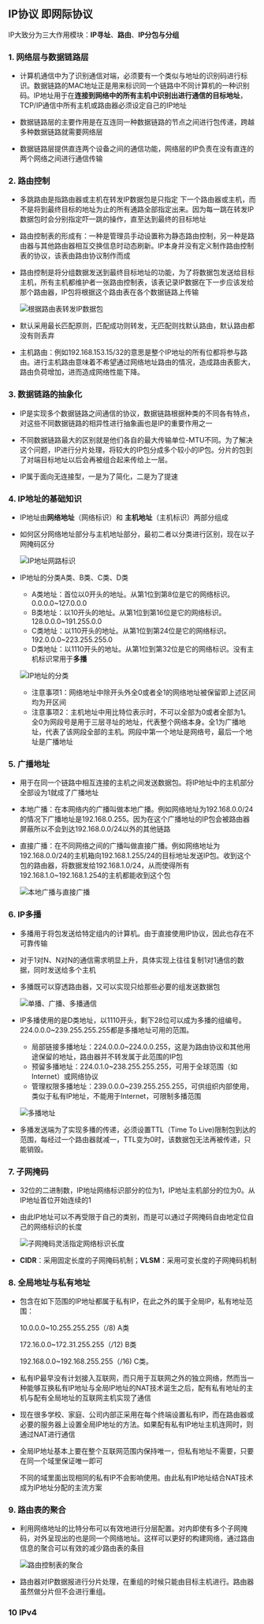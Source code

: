 ## IP协议 即网际协议

IP大致分为三大作用模块：**IP寻址**、**路由**、**IP分包与分组**

### 1. 网络层与数据链路层

-   计算机通信中为了识别通信对端，必须要有一个类似与地址的识别码进行标识。数据链路的MAC地址正是用来标识同一个链路中不同计算机的一种识别码。IP地址用于在**连接到网络中的所有主机中识别出进行通信的目标地址**，TCP/IP通信中所有主机或路由器必须设定自己的IP地址

-   数据链路层的主要作用是在互连同一种数据链路的节点之间进行包传递，跨越多种数据链路就需要网络层
-   数据链路层提供直连两个设备之间的通信功能，网络层的IP负责在没有直连的两个网络之间进行通信传输

### 2. 路由控制

-   多跳路由是指路由器或主机在转发IP数据包是只指定 下一个路由器或主机，而不是将到最终目标的地址为止的所有通路全部指定出来。因为每一跳在转发IP数据包时会分别指定吓一跳的操作，直至达到最终的目标地址

-   路由控制表的形成有：一种是管理员手动设置称为静态路由控制，另一种是路由器与其他路由器相互交换信息时动态刷新。IP本身并没有定义制作路由控制表的协议，该表由路由协议制作而成

-   路由控制是将分组数据发送到最终目标地址的功能，为了将数据包发送给目标主机，所有主机都维护者一张路由控制表，该表记录IP数据在下一步应该发给那个路由器，IP包将根据这个路由表在各个数据链路上传输

    ![根据路由表转发IP数据包](https://github.com/CyS2020/Notebook/raw/master/%E7%AC%94%E8%AE%B0%E5%9B%BE%E7%89%87/%E6%A0%B9%E6%8D%AE%E8%B7%AF%E7%94%B1%E8%A1%A8%E8%BD%AC%E5%8F%91IP%E6%95%B0%E6%8D%AE%E5%8C%85.jpg)
    
-   默认采用最长匹配原则，匹配成功则转发，无匹配则找默认路由，默认路由都没有则丢弃

-   主机路由：例如192.168.153.15/32的意思是整个IP地址的所有位都将参与路由。进行主机路由意味着不希望通过网络地址路由的情况，造成路由表膨大，路由负荷增加，进而造成网络性能下降。

### 3. 数据链路的抽象化

-   IP是实现多个数据链路之间通信的协议，数据链路根据种类的不同各有特点，对这些不同数据链路的相异性进行抽象画也是IP的重要作用之一

-   不同数据链路最大的区别就是他们各自的最大传输单位-MTU不同。为了解决这个问题，IP进行分片处理，将较大的IP包分成多个较小的IP包。分片的包到了对端目标地址以后会再被组合起来传给上一层。

-   IP属于面向无连接型，一是为了简化，二是为了提速

### 4. IP地址的基础知识

-   IP地址由**网络地址**（网络标识）和 **主机地址**（主机标识）两部分组成

-   如何区分网络地址部分与主机地址部分，最初二者以分类进行区别，现在以子网掩码区分

    ![IP地址网路标识](https://github.com/CyS2020/Notebook/raw/master/%E7%AC%94%E8%AE%B0%E5%9B%BE%E7%89%87/IP%E5%9C%B0%E5%9D%80%E7%BD%91%E7%BB%9C%E6%A0%87%E8%AF%86.jpg)

-   IP地址的分类A类、B类、C类、D类

    -   A类地址：首位以0开头的地址。从第1位到第8位是它的网络标识。0.0.0.0~127.0.0.0
    -   B类地址：以10开头的地址。从第1位到第16位是它的网络标识。128.0.0.0~191.255.0.0
    -   C类地址：以110开头的地址。从第1位到第24位是它的网络标识。192.0.0.0~223.255.255.0
    -   D类地址：以1110开头的地址。从第1位到第32位是它的网络标识。没有主机标识常用于**多播**

    ![IP地址的分类](https://github.com/CyS2020/Notebook/raw/master/%E7%AC%94%E8%AE%B0%E5%9B%BE%E7%89%87/IP%E5%9C%B0%E5%9D%80%E7%9A%84%E5%88%86%E7%B1%BB.jpg)

    -   注意事项1：网络地址中除开头外全0或者全1的网络地址被保留即上述区间均为开区间
    -   注意事项2：主机地址中用比特位表示时，不可以全部为0或者全部为1。全0为网段号是用于三层寻址的地址，代表整个网络本身。全1为广播地址，代表了该网段全部的主机。网段中第一个地址是网络号，最后一个地址是广播地址

### 5. 广播地址

-   用于在同一个链路中相互连接的主机之间发送数据包。将IP地址中的主机部分全部设为1就成了广播地址

-   本地广播：在本网络内的广播叫做本地广播。例如网络地址为192.168.0.0/24的情况下广播地址是192.168.0.255。因为在这个广播地址的IP包会被路由器屏蔽所以不会到达192.168.0.0/24以外的其他链路

-   直接广播：在不同网络之间的广播叫做直接广播。例如网络地址为192.168.0.0/24的主机箱向192.168.1.255/24的目标地址发送IP包。收到这个包的路由器，将数据发给192.168.1.0/24，从而使得所有192.168.1.0~192.168.1.254的主机都能收到这个包

    ![本地广播与直接广播](https://github.com/CyS2020/Notebook/raw/master/%E7%AC%94%E8%AE%B0%E5%9B%BE%E7%89%87/%E6%9C%AC%E5%9C%B0%E5%B9%BF%E6%92%AD%E4%B8%8E%E7%9B%B4%E6%8E%A5%E5%B9%BF%E6%92%AD.jpg)

### 6. IP多播

-   多播用于将包发送给特定组内的计算机。由于直接使用IP协议，因此也存在不可靠传输

-   对于1对N、N对N的通信需求明显上升，具体实现上往往复制1对1通信的数据，同时发送给多个主机

-   多播既可以穿透路由器，又可以实现只给那些必要的组发送数据包

    ![单播、广播、多播通信](https://github.com/CyS2020/Notebook/raw/master/%E7%AC%94%E8%AE%B0%E5%9B%BE%E7%89%87/%E5%8D%95%E6%92%AD%E3%80%81%E5%B9%BF%E6%92%AD%E3%80%81%E5%A4%9A%E6%92%AD%E9%80%9A%E4%BF%A1.jpg)

-   IP多播使用的是D类地址，以1110开头，剩下28位可以成为多播的组编号。224.0.0.0~239.255.255.255都是多播地址可用的范围。

    -   局部链接多播地址：224.0.0.0~224.0.0.255，这是为路由协议和其他用途保留的地址，路由器并不转发属于此范围的IP包
    -   预留多播地址：224.0.1.0~238.255.255.255，可用于全球范围（如Internet）或网络协议
    -   管理权限多播地址：239.0.0.0~239.255.255.255，可供组织内部使用，类似于私有IP地址，不能用于Internet，可限制多播范围

    ![多播地址](https://github.com/CyS2020/Notebook/raw/master/%E7%AC%94%E8%AE%B0%E5%9B%BE%E7%89%87/%E5%A4%9A%E6%92%AD%E5%9C%B0%E5%9D%80.jpg)

-   多播发送端为了实现多播的传递，必须设置TTL（Time To Live)限制包到达的范围，每经过一个路由器就减一，TTL变为0时，该数据包无法再被传递，只能销毁。

### 7. 子网掩码

-   32位的二进制数，IP地址网络标识部分的位为1，IP地址主机部分的位为0。从IP地址首位开始连续的1

-   由此IP地址可以不再受限于自己的类别，而是可以通过子网掩码自由地定位自己的网络标识的长度

    ![子网掩码灵活指定网络标识长度](https://github.com/CyS2020/Notebook/raw/master/%E7%AC%94%E8%AE%B0%E5%9B%BE%E7%89%87/%E5%AD%90%E7%BD%91%E6%8E%A9%E7%A0%81%E7%81%B5%E6%B4%BB%E6%8C%87%E5%AE%9A%E7%BD%91%E7%BB%9C%E6%A0%87%E8%AF%86%E9%95%BF%E5%BA%A6.jpg)

-   **CIDR**：采用固定长度的子网掩码机制；**VLSM**：采用可变长度的子网掩码机制

### 8. 全局地址与私有地址

-   包含在如下范围的IP地址都属于私有IP，在此之外的属于全局IP，私有地址范围：

    10.0.0.0~10.255.255.255（/8) A类

    172.16.0.0~172.31.255.255（/12) B类

    192.168.0.0~192.168.255.255（/16) C类。

-   私有IP最早没有计划接入互联网，而只用于互联网之外的独立网络，然而当一种能够互换私有IP地址与全局IP地址的NAT技术诞生之后，配有私有地址的主机与配有全局地址的互联网主机实现了通信

-   现在很多学校、家庭、公司内部正采用在每个终端设置私有IP，而在路由器或必要的服务器上设置全局IP地址的方法。如果配有私有IP地址主机连网时，则通过NAT进行通信

-   全局IP地址基本上要在整个互联网范围内保持唯一，但私有地址不需要，只要在同一个域里保证唯一即可

    不同的域里面出现相同的私有IP不会影响使用。由此私有IP地址结合NAT技术成为IP地址分配的主流方案

### 9. 路由表的聚合

-   利用网络地址的比特分布可以有效地进行分层配置。对内即使有多个子网掩码，对外呈现出的也是同一个网络地址。这样可以更好的构建网络，通过路由信息的聚合可以有效的减少路由表的条目

    ![路由控制表的聚合]()

-   路由器对IP数据报进行分片处理，在重组的时候只能由目标主机进行。路由器虽然做分片但不会进行重组。

### 10 IPv4



